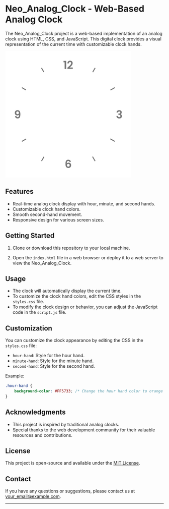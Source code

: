 # Neo_Analog_Clock - Web-Based Analog Clock

The Neo_Analog_Clock project is a web-based implementation of an analog clock using HTML, CSS, and JavaScript. This digital clock provides a visual representation of the current time with customizable clock hands.

![Neo_Analog_Clock](clock.png)

## Features

- Real-time analog clock display with hour, minute, and second hands.
- Customizable clock hand colors.
- Smooth second-hand movement.
- Responsive design for various screen sizes.

## Getting Started

1. Clone or download this repository to your local machine.

2. Open the `index.html` file in a web browser or deploy it to a web server to view the Neo_Analog_Clock.

## Usage

- The clock will automatically display the current time.
- To customize the clock hand colors, edit the CSS styles in the `styles.css` file.
- To modify the clock design or behavior, you can adjust the JavaScript code in the `script.js` file.

## Customization

You can customize the clock appearance by editing the CSS in the `styles.css` file:

- `hour-hand`: Style for the hour hand.
- `minute-hand`: Style for the minute hand.
- `second-hand`: Style for the second hand.

Example:

```css
.hour-hand {
    background-color: #FF5733; /* Change the hour hand color to orange */
}
```

## Acknowledgments

- This project is inspired by traditional analog clocks.
- Special thanks to the web development community for their valuable resources and contributions.

## License

This project is open-source and available under the [MIT License](LICENSE.md).

## Contact

If you have any questions or suggestions, please contact us at [your_email@example.com](mailto:abhisekhnayek1.com).

---
